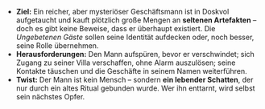 - **Ziel:** Ein reicher, aber mysteriöser Geschäftsmann ist in Doskvol aufgetaucht und kauft plötzlich große Mengen an **seltenen Artefakten** – doch es gibt keine Beweise, dass er überhaupt existiert. Die _Ungebetenen Gäste_ sollen seine Identität aufdecken oder, noch besser, seine Rolle übernehmen.
- **Herausforderungen:** Den Mann aufspüren, bevor er verschwindet; sich Zugang zu seiner Villa verschaffen, ohne Alarm auszulösen; seine Kontakte täuschen und die Geschäfte in seinem Namen weiterführen.
- **Twist:** Der Mann ist kein Mensch – sondern **ein lebender Schatten**, der nur durch ein altes Ritual gebunden wurde. Wer ihn enttarnt, wird selbst sein nächstes Opfer.